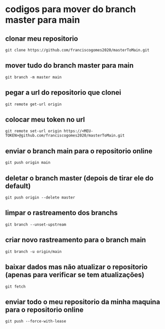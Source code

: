 # codigos para mover do branch master para main

## clonar meu repositorio
`git clone https://github.com/franciscogomes2020/masterToMain.git`

## mover tudo do branch master para main
`git branch -m master main`

## pegar a url do repositorio que clonei
`git remote get-url origin`

## colocar meu token no url
`git remote set-url origin https://<MEU-TOKEN>@github.com/franciscogomes2020/masterToMain.git`

## enviar o branch main para o repositorio online
`git push origin main`

## deletar o branch master (depois de tirar ele do default)
`git push origin --delete master`

## limpar o rastreamento dos branchs
`git branch --unset-upstream`

## criar novo rastreamento para o branch main
`git branch -u origin/main`

## baixar dados mas não atualizar o repositorio (apenas para verificar se tem atualizações)
`git fetch`

## enviar todo o meu repositorio da minha maquina para o repositorio online 
`git push --force-with-lease`
